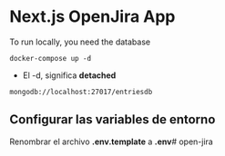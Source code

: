 # Next.js OpenJira App
To run locally, you need the database
```
docker-compose up -d
```
* El -d, significa __detached__

```
mongodb://localhost:27017/entriesdb
```
## Configurar las variables de entorno
Renombrar el archivo __.env.template__ a __.env__#   o p e n - j i r a  
 